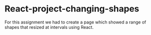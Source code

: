# React-project-changing-shapes
For this assignment we had to create a page which showed a range of shapes that resized at intervals using React.
